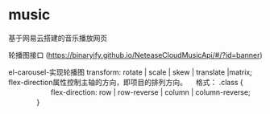 # music
基于网易云搭建的音乐播放网页





轮播图接口
(https://binaryify.github.io/NeteaseCloudMusicApi/#/?id=banner)

el-carousel-实现轮播图
transform: rotate | scale | skew | translate |matrix;
flex-direction属性控制主轴的方向，即项目的排列方向。
　格式： .class {
　　　　　　flex-direction: row | row-reverse | column | column-reverse;
　　　　}
